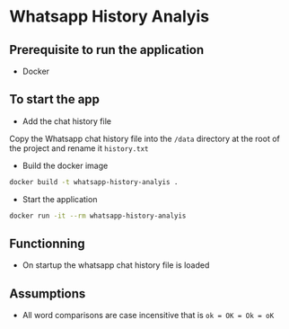 # Whatsapp History Analyis

## Prerequisite to run the application

* Docker

## To start the app

* Add the chat history file

Copy the Whatsapp chat history file into the `/data` directory at the root of the project and rename it `history.txt` 

* Build the docker image

```sh
docker build -t whatsapp-history-analyis .
```
* Start the application 

```sh
docker run -it --rm whatsapp-history-analyis
```

## Functionning

* On startup the whatsapp chat history file is loaded

## Assumptions

* All word comparisons are case incensitive that is `ok = OK = Ok = oK`